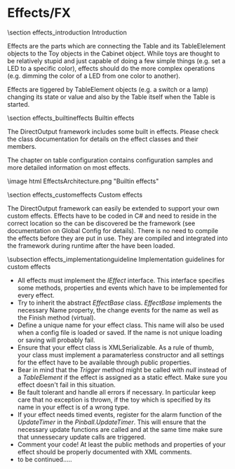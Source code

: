 ﻿Effects/FX  
==========
\section effects_introduction Introduction 

Effects are the parts which are connecting the Table and its TableElelement objects to the Toy objects in the Cabinet object. 
While toys are thought to be relatively stupid and just capable of doing a few simple things (e.g. set a LED to a specific color), effects should do the more complex operations (e.g. dimming the color of a LED from one color to another).

Effects are tiggered by TableElement objects (e.g. a switch or a lamp) changing its state or value and also by the Table itself when the Table is started. 


\section effects_builtineffects Builtin effects 

The DirectOutput framework includes some built in effects. Please check the class documentation for details on the effect classes and their members.

The chapter on table configuration contains configuration samples and more detailed information on most effects.

\image html EffectsArchitecture.png "Builtin effects"


\section effects_customeffects Custom effects 


The DirectOutput framework can easily be extended to support your own custom effects.
Effects have to be coded in C# and need to reside in the correct location so the can be discovered be the framework (see documentation on Global Config for details). 
There is no need to compile the effects before they are put in use. They are compiled and integrated into the framework during runtime after the have been loaded.

\subsection effects_implementationguideline  Implementation guidelines for custom effects

* All effects must implement the _IEffect_ interface. This interface specifies some methods, properties and events which have to be implemented for every effect.
* Try to inherit the abstract _EffectBase_ class. _EffectBase_ implements the necessary Name property, the change events for the name as well as the Finish method (virtual). 
* Define a unique name for your effect class. This name will also be used when a config file is loaded or saved. If the name is not unique loading or saving will probably fail.
* Ensure that your effect class is XMLSerializable. As a rule of thumb, your class must implement a paramaterless constructor and all settings for the effect have to be available through public properties.
* Bear in mind that the _Trigger_ method might be called with _null_ instead of a _TableElement_ if the effect is assigned as a static effect. Make sure you effect doesn't fail in this situation.
* Be fault tolerant and handle all errors if necessary. In particular keep care that no exception is thrown, if the toy which is specified by its name in your effect is of a wrong type.
* If your effect needs timed events, register for the alarm function of the _UpdateTimer_ in the _Pinball.UpdateTimer_. This will ensure that the necessary update functions are called and at the same time make sure that unnessecary update calls are triggered. 
* Comment your code! At least the public methods and properties of your effect should be properly documented with XML comments.
* to be continued.....